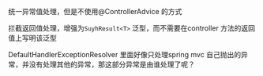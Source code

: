 统一异常值处理，但是不使用@ControllerAdvice 的方式

拦截返回值处理，增强为`SuyhResult<T>` 泛型，而不需要在controller 方法的返回值上写明该泛型

DefaultHandlerExceptionResolver 里面好像只处理spring mvc 自己抛出的异常，并没有处理其他的异常，那这部分异常是由谁处理了呢？
